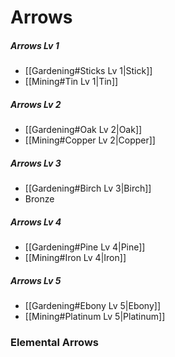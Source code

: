 # Arrows

##### Arrows Lv 1
- [[Gardening#Sticks Lv 1|Stick]]
- [[Mining#Tin Lv 1|Tin]]

##### Arrows Lv 2
- [[Gardening#Oak Lv 2|Oak]]
- [[Mining#Copper Lv 2|Copper]]

##### Arrows Lv 3
- [[Gardening#Birch Lv 3|Birch]]
- Bronze

##### Arrows Lv 4
- [[Gardening#Pine Lv 4|Pine]]
- [[Mining#Iron Lv 4|Iron]]

##### Arrows Lv 5
- [[Gardening#Ebony Lv 5|Ebony]]
- [[Mining#Platinum Lv 5|Platinum]]


### Elemental Arrows
